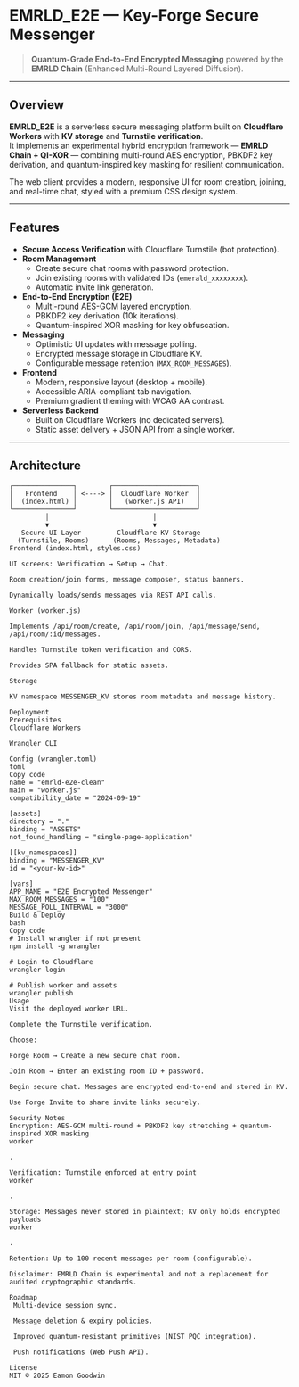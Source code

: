 # EMRLD_E2E — Key-Forge Secure Messenger

> **Quantum-Grade End-to-End Encrypted Messaging** powered by the **EMRLD Chain** (Enhanced Multi-Round Layered Diffusion).

---

## Overview

**EMRLD_E2E** is a serverless secure messaging platform built on **Cloudflare Workers** with **KV storage** and **Turnstile verification**.  
It implements an experimental hybrid encryption framework — **EMRLD Chain + QI-XOR** — combining multi-round AES encryption, PBKDF2 key derivation, and quantum-inspired key masking for resilient communication.

The web client provides a modern, responsive UI for room creation, joining, and real-time chat, styled with a premium CSS design system.

---

## Features

- **Secure Access Verification** with Cloudflare Turnstile (bot protection).
- **Room Management**
  - Create secure chat rooms with password protection.
  - Join existing rooms with validated IDs (`emerald_xxxxxxxx`).
  - Automatic invite link generation.
- **End-to-End Encryption (E2E)**
  - Multi-round AES-GCM layered encryption.
  - PBKDF2 key derivation (10k iterations).
  - Quantum-inspired XOR masking for key obfuscation.
- **Messaging**
  - Optimistic UI updates with message polling.
  - Encrypted message storage in Cloudflare KV.
  - Configurable message retention (`MAX_ROOM_MESSAGES`).
- **Frontend**
  - Modern, responsive layout (desktop + mobile).
  - Accessible ARIA-compliant tab navigation.
  - Premium gradient theming with WCAG AA contrast.
- **Serverless Backend**
  - Built on Cloudflare Workers (no dedicated servers).
  - Static asset delivery + JSON API from a single worker.

---

## Architecture

```text
┌───────────────┐        ┌─────────────────────┐
│   Frontend    │ <----> │  Cloudflare Worker  │
│  (index.html) │        │   (worker.js API)   │
└───────────────┘        └─────────────────────┘
         │                          │
         ▼                          ▼
   Secure UI Layer         Cloudflare KV Storage
  (Turnstile, Rooms)      (Rooms, Messages, Metadata)
Frontend (index.html, styles.css)

UI screens: Verification → Setup → Chat.

Room creation/join forms, message composer, status banners.

Dynamically loads/sends messages via REST API calls.

Worker (worker.js)

Implements /api/room/create, /api/room/join, /api/message/send, /api/room/:id/messages.

Handles Turnstile token verification and CORS.

Provides SPA fallback for static assets.

Storage

KV namespace MESSENGER_KV stores room metadata and message history.

Deployment
Prerequisites
Cloudflare Workers

Wrangler CLI

Config (wrangler.toml)
toml
Copy code
name = "emrld-e2e-clean"
main = "worker.js"
compatibility_date = "2024-09-19"

[assets]
directory = "."
binding = "ASSETS"
not_found_handling = "single-page-application"

[[kv_namespaces]]
binding = "MESSENGER_KV"
id = "<your-kv-id>"

[vars]
APP_NAME = "E2E Encrypted Messenger"
MAX_ROOM_MESSAGES = "100"
MESSAGE_POLL_INTERVAL = "3000"
Build & Deploy
bash
Copy code
# Install wrangler if not present
npm install -g wrangler

# Login to Cloudflare
wrangler login

# Publish worker and assets
wrangler publish
Usage
Visit the deployed worker URL.

Complete the Turnstile verification.

Choose:

Forge Room → Create a new secure chat room.

Join Room → Enter an existing room ID + password.

Begin secure chat. Messages are encrypted end-to-end and stored in KV.

Use Forge Invite to share invite links securely.

Security Notes
Encryption: AES-GCM multi-round + PBKDF2 key stretching + quantum-inspired XOR masking
worker

.

Verification: Turnstile enforced at entry point
worker

.

Storage: Messages never stored in plaintext; KV only holds encrypted payloads
worker

.

Retention: Up to 100 recent messages per room (configurable).

Disclaimer: EMRLD Chain is experimental and not a replacement for audited cryptographic standards.

Roadmap
 Multi-device session sync.

 Message deletion & expiry policies.

 Improved quantum-resistant primitives (NIST PQC integration).

 Push notifications (Web Push API).

License
MIT © 2025 Eamon Goodwin
